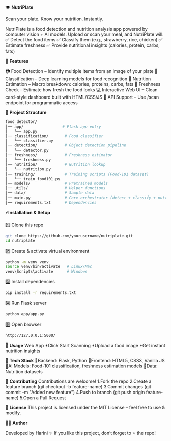 🍽️ **NutriPlate**

Scan your plate. Know your nutrition. Instantly.

NutriPlate is a food detection and nutrition analysis app powered by computer vision + AI models.
Upload or scan your meal, and NutriPlate will:
✅ Detect the food items
✅ Classify them (e.g., strawberry, rice, chicken)
✅ Estimate freshness
✅ Provide nutritional insights (calories, protein, carbs, fats)

🚀 **Features**

📷 Food Detection – Identify multiple items from an image of your plate
🧠 Classification – Deep learning models for food recognition
🍏 Nutrition Estimation – Macro breakdown: calories, proteins, carbs, fats
🌱 Freshness Check – Estimate how fresh the food looks
💻 Interactive Web UI – Clean card-style dashboard built with HTML/CSS/JS
🔄 API Support – Use /scan endpoint for programmatic access

📂 **Project Structure**
```bash
food_detector/
│── app/                 # Flask app entry
│   └── app.py
│── classification/       # Food classifier
│   └── classifier.py
│── detection/            # Object detection pipeline
│   └── detector.py
│── freshness/            # Freshness estimator
│   └── freshness.py
│── nutrition/            # Nutrition lookup
│   └── nutrition.py
│── training/             # Training scripts (Food-101 dataset)
│   └── train_food101.py
│── models/               # Pretrained models
│── utils/                # Helper functions
│── data/                 # Sample data
│── main.py               # Core orchestrator (detect + classify + nutrition)
│── requirements.txt      # Dependencies
```
⚡**Installation & Setup**

1️⃣ Clone this repo
```bash
git clone https://github.com/yourusername/nutriplate.git
cd nutriplate
```
2️⃣ Create & activate virtual environment
```bash
python -m venv venv
source venv/bin/activate   # Linux/Mac
venv\Scripts\activate      # Windows
```
3️⃣ Install dependencies
```bash
pip install -r requirements.txt
```
4️⃣ Run Flask server
```bash
python app/app.py
```
5️⃣ Open browser
```bash
http://127.0.0.1:5000/
```
🎯 **Usage**
Web App
*Click Start Scanning
*Upload a food image
*Get instant nutrition insights

🧠 **Tech Stack**
🎯Backend: Flask, Python
🎯Frontend: HTML5, CSS3, Vanilla JS
🎯AI Models: Food-101 classification, freshness estimation models
🎯Data: Nutrition datasets

🤝 **Contributing**
Contributions are welcome!
1.Fork the repo
2.Create a feature branch (git checkout -b feature-name)
3.Commit changes (git commit -m "Added new feature")
4.Push to branch (git push origin feature-name)
5.Open a Pull Request

📜 **License**
This project is licensed under the MIT License – feel free to use & modify.

👨‍💻 **Author**

Developed by Harini ✨
If you like this project, don’t forget to ⭐ the repo!
